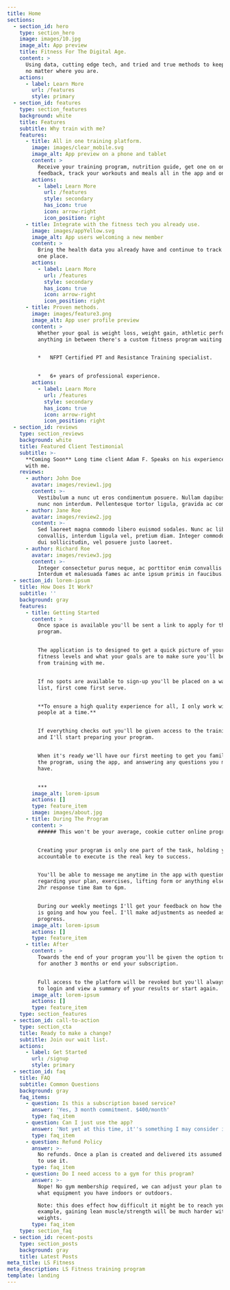 ```yaml
---
title: Home
sections:
  - section_id: hero
    type: section_hero
    image: images/10.jpg
    image_alt: App preview
    title: Fitness For The Digital Age.
    content: >
      Using data, cutting edge tech, and tried and true methods to keep you fit
      no matter where you are.
    actions:
      - label: Learn More
        url: /features
        style: primary
  - section_id: features
    type: section_features
    background: white
    title: Features
    subtitle: Why train with me?
    features:
      - title: All in one training platform.
        image: images/clear_mobile.svg
        image_alt: App preview on a phone and tablet
        content: >
          Receive your training program, nutrition guide, get one on one
          feedback, track your workouts and meals all in the app and online.
        actions:
          - label: Learn More
            url: /features
            style: secondary
            has_icon: true
            icon: arrow-right
            icon_position: right
      - title: Integrate with the fitness tech you already use.
        image: images/appYellow.svg
        image_alt: App users welcoming a new member
        content: >
          Bring the health data you already have and continue to track it all in
          one place.
        actions:
          - label: Learn More
            url: /features
            style: secondary
            has_icon: true
            icon: arrow-right
            icon_position: right
      - title: Proven methods.
        image: images/feature3.png
        image_alt: App user profile preview
        content: >
          Whether your goal is weight loss, weight gain, athletic performance or
          anything in between there's a custom fitness program waiting for you.


          *   NFPT Certified PT and Resistance Training specialist.


          *   6+ years of professional experience.
        actions:
          - label: Learn More
            url: /features
            style: secondary
            has_icon: true
            icon: arrow-right
            icon_position: right
  - section_id: reviews
    type: section_reviews
    background: white
    title: Featured Client Testimonial
    subtitle: >-
      **Coming Soon** Long time client Adam F. Speaks on his experience training
      with me.
    reviews:
      - author: John Doe
        avatar: images/review1.jpg
        content: >-
          Vestibulum a nunc ut eros condimentum posuere. Nullam dapibus quis
          nunc non interdum. Pellentesque tortor ligula, gravida ac commodo eu.
      - author: Jane Roe
        avatar: images/review2.jpg
        content: >-
          Sed laoreet magna commodo libero euismod sodales. Nunc ac libero
          convallis, interdum ligula vel, pretium diam. Integer commodo sem at
          dui sollicitudin, vel posuere justo laoreet.
      - author: Richard Roe
        avatar: images/review3.jpg
        content: >-
          Integer consectetur purus neque, ac porttitor enim convallis vitae.
          Interdum et malesuada fames ac ante ipsum primis in faucibus.
  - section_id: lorem-ipsum
    title: How Does It Work?
    subtitle: ''
    background: gray
    features:
      - title: Getting Started
        content: >
          Once space is available you'll be sent a link to apply for the
          program. 


          The application is to designed to get a quick picture of your current
          fitness levels and what your goals are to make sure you'll benefit
          from training with me. 


          If no spots are available to sign-up you'll be placed on a waiting
          list, first come first serve.


          **To ensure a high quality experience for all, I only work with 10
          people at a time.**


          If everything checks out you'll be given access to the training app
          and I'll start preparing your program. 


          When it's ready we'll have our first meeting to get you familiar with
          the program, using the app, and answering any questions you might
          have.


          ***
        image_alt: lorem-ipsum
        actions: []
        type: feature_item
        image: images/about.jpg
      - title: During The Program
        content: >
          ###### This won't be your average, cookie cutter online program.


          Creating your program is only one part of the task, holding you
          accountable to execute is the real key to success. 


          You'll be able to message me anytime in the app with questions
          regarding your plan, exercises, lifting form or anything else with a
          2hr response time 8am to 6pm. 


          During our weekly meetings I'll get your feedback on how the program
          is going and how you feel. I'll make adjustments as needed as you
          progress.
        image_alt: lorem-ipsum
        actions: []
        type: feature_item
      - title: After
        content: >
          Towards the end of your program you'll be given the option to renew
          for another 3 months or end your subscription. 


          Full access to the platform will be revoked but you'll always be able
          to login and view a summary of your results or start again.
        image_alt: lorem-ipsum
        actions: []
        type: feature_item
    type: section_features
  - section_id: call-to-action
    type: section_cta
    title: Ready to make a change?
    subtitle: Join our wait list.
    actions:
      - label: Get Started
        url: /signup
        style: primary
  - section_id: faq
    title: FAQ
    subtitle: Common Questions
    background: gray
    faq_items:
      - question: Is this a subscription based service?
        answer: 'Yes, 3 month commitment. $400/month'
        type: faq_item
      - question: Can I just use the app?
        answer: 'Not yet at this time, it''s something I may consider in the future.'
        type: faq_item
      - question: Refund Policy
        answer: >-
          No refunds. Once a plan is created and delivered its assumed you plan
          to use it.
        type: faq_item
      - question: Do I need access to a gym for this program?
        answer: >-
          Nope! No gym membership required, we can adjust your plan to work with
          what equipment you have indoors or outdoors.

          Note: this does effect how difficult it might be to reach your goal,
          example, gaining lean muscle/strength will be much harder without
          weights.
        type: faq_item
    type: section_faq
  - section_id: recent-posts
    type: section_posts
    background: gray
    title: Latest Posts
meta_title: LS Fitness
meta_description: LS Fitness training program
template: landing
---
```

